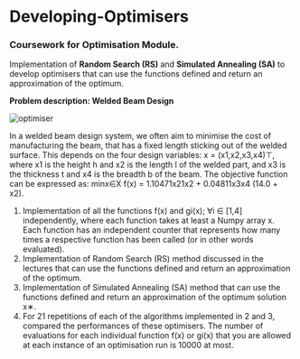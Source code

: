 # Developing-Optimisers

### Coursework for Optimisation Module.

Implementation of <strong>Random Search (RS)</strong> and <strong>Simulated Annealing (SA)</strong> to develop optimisers that can use the functions defined and return an approximation of the optimum.

<strong>Problem description: Welded Beam Design</strong>

![optimiser](https://user-images.githubusercontent.com/86912122/219978607-c022b585-78da-4ad9-8334-672de49d4990.png)

In a welded beam design system, we often aim to minimise the cost of manufacturing the beam, that has a fixed length sticking out of the welded surface. This depends on the four design variables: x = (x1,x2,x3,x4)⊤, where x1 is the height h and x2 is the length l of the welded part, and x3 is the thickness t and x4 is the breadth b of the beam.
The objective function can be expressed as:
minx∈X f(x) = 1.10471x21x2 + 0.04811x3x4 (14.0 + x2).

<ol>
<li> Implementation of all the functions f(x) and gi(x); ∀i ∈ [1,4] independently, where each function takes at least a Numpy array x. Each function has an independent counter that represents how many times a respective function has been called (or in other words evaluated). </li>
<li> Implementation of Random Search (RS) method discussed in the lectures that can use the functions defined and return an approximation of the optimum. </li>
<li> Implementation of Simulated Annealing (SA) method that can use the functions defined and return an approximation of the optimum solution x∗. </li>
<li> For 21 repetitions of each of the algorithms implemented in 2 and 3, compared the performances of these optimisers. The number of evaluations for each individual function f(x) or gi(x) that you are allowed at each instance of an optimisation run is 10000 at most. </li>
</ol>
